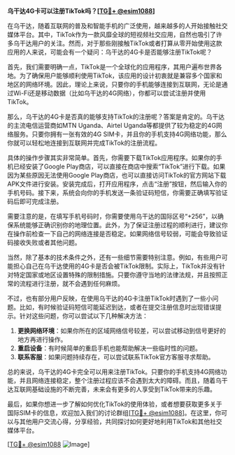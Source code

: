 **乌干达4G卡可以注册TikTok吗？[[TG💪+ @esim1088](https://t.me/s/esim1088)]**

在乌干达，随着互联网的普及和智能手机的广泛使用，越来越多的人开始接触社交媒体平台。其中，TikTok作为一款风靡全球的短视频社交应用，自然也吸引了许多乌干达用户的关注。然而，对于那些刚接触TikTok或者打算从零开始使用这款应用的人来说，可能会有一个疑问：乌干达的4G卡是否能够注册TikTok呢？

首先，我们需要明确一点，TikTok是一个全球化的应用程序，其用户遍布世界各地。为了确保用户能够顺利使用TikTok，该应用的设计初衷就是兼容多个国家和地区的网络环境。因此，理论上来说，只要你的手机能够连接到互联网，无论是通过Wi-Fi还是移动数据（比如乌干达的4G网络），你都可以尝试注册并使用TikTok。

那么，乌干达的4G卡是否真的能够支持TikTok的注册呢？答案是肯定的。乌干达的主流电信运营商如MTN Uganda、Airtel Uganda等都提供了较为稳定的4G网络服务。只要你拥有一张有效的4G SIM卡，并且你的手机支持4G网络功能，那么你就可以轻松地连接到互联网并完成TikTok的注册流程。

具体的操作步骤其实非常简单。首先，你需要下载TikTok应用程序。如果你的手机已经安装了Google Play商店，可以直接在商店中搜索“TikTok”进行下载。如果因为某些原因无法使用Google Play商店，也可以直接访问TikTok的官方网站下载APK文件进行安装。安装完成后，打开应用程序，点击“注册”按钮，然后输入你的手机号码。接下来，系统会向你的手机发送一条验证码短信，你需要正确填写验证码后即可完成注册。

需要注意的是，在填写手机号码时，你需要使用乌干达的国际区号“+256”，以确保系统能够正确识别你的地理位置。此外，为了保证注册过程的顺利进行，建议你在操作前检查一下自己的网络连接是否稳定。如果网络信号较弱，可能会导致验证码接收失败或者其他问题。

当然，除了基本的技术条件之外，还有一些细节需要特别注意。例如，有些用户可能担心自己在乌干达使用的4G卡是否会被TikTok限制。实际上，TikTok并没有针对特定国家或地区设置特殊的限制措施。只要你遵守当地的法律法规，并且按照正常的流程进行注册，就不会遇到任何麻烦。

不过，也有部分用户反映，在使用乌干达的4G卡注册TikTok时遇到了一些小问题。比如，有时候验证码短信可能延迟到达，或者在提交注册信息时出现错误提示。针对这些问题，你可以尝试以下几种解决方法：

1. **更换网络环境**：如果你所在的区域网络信号较差，可以尝试移动到信号更好的地方再进行操作。
2. **重启设备**：有时候简单的重启手机也能帮助解决一些临时性的问题。
3. **联系客服**：如果问题持续存在，可以尝试联系TikTok官方客服寻求帮助。

总的来说，乌干达的4G卡完全可以用来注册TikTok。只要你的手机支持4G网络功能，并且网络连接稳定，整个注册过程应该不会遇到太大的障碍。而且，随着乌干达互联网基础设施的不断完善，未来会有更多的人享受到TikTok带来的乐趣。

最后，如果你想进一步了解如何优化TikTok的使用体验，或者想要获取更多关于国际SIM卡的信息，欢迎加入我们的讨论群组[[TG💪+ @esim1088](https://t.me/s/esim1088)]。在这里，你可以与其他用户交流心得，分享经验，共同探讨如何更好地利用TikTok和其他社交媒体平台。

[[TG💪+ @esim1088](https://t.me/s/esim1088) ![Image](https://i.postimg.cc/4NQfJmqS/Snipaste-2025-05-13-00-14-12.png)]